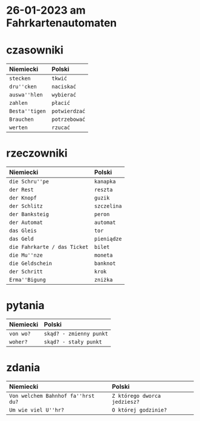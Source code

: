 # 26-01-2023 am Fahrkartenautomaten

# czasowniki

| Niemiecki                 | Polski                        |
| :---                      | :---                          |
| `stecken`                 | `tkwić`                       |
| `dru''cken`               | `naciskać`                    |
| `auswa''hlen`             | `wybierać`                    |
| `zahlen`                  | `płacić`                      |
| `Besta''tigen`            | `potwierdzać`                 |
| `Brauchen`                | `potrzebować`                 |
| `werten`                  | `rzucać`                      |

# rzeczowniki 

| Niemiecki                     | Polski                        |
| :---                          | :---                          |
| `die Schru''pe`               | `kanapka`                     |
| `der Rest`                    | `reszta`                      |
| `der Knopf`                   | `guzik`                       |
| `der Schlitz`                 | `szczelina`                   |
| `der Banksteig`               | `peron`                       |
| `der Automat`                 | `automat`                     |
| `das Gleis`                   | `tor`                         |
| `das Geld`                    | `pieniądze`                   |
| `die Fahrkarte / das Ticket`  | `bilet`                       |
| `die Mu''nze`                 | `moneta`                      |
| `die Geldschein`              | `banknot`                     |
| `der Schritt`                 | `krok`                        |
| `Erma''Bigung`                | `zniżka`                      |

# pytania

| Niemiecki                 | Polski                        |
| :---                      | :---                          |
| `von wo?`                 | `skąd? - zmienny punkt`       |
| `woher?`                  | `skąd? - stały punkt`         |


# zdania 

| Niemiecki                          | Polski                           |
| :---                               | :---                             |
| `Von welchem Bahnhof fa''hrst du?` | `Z którego dworca jedziesz?`     |
| `Um wie viel U''hr?`               | `O której godzinie?`             |
